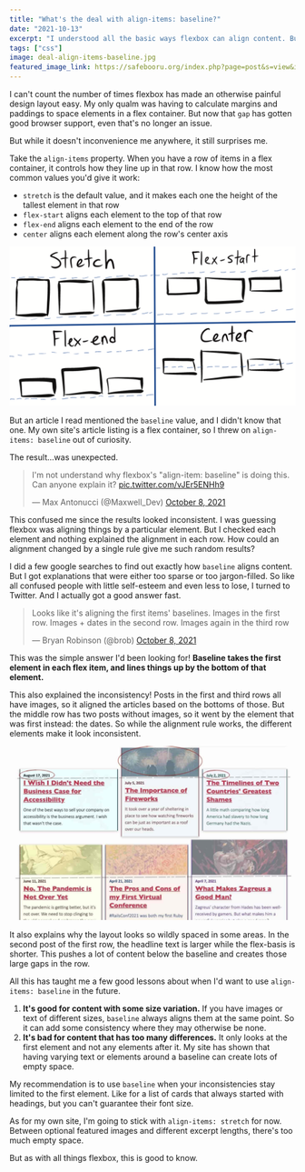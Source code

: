 ```yaml
---
title: "What's the deal with align-items: baseline?"
date: "2021-10-13"
excerpt: "I understood all the basic ways flexbox can align content. But I got thrown for a loop with aligning along the baseline."
tags: ["css"]
image: deal-align-items-baseline.jpg
featured_image_link: https://safebooru.org/index.php?page=post&s=view&id=3651800
---
```


I can't count the number of times flexbox has made an otherwise painful design layout easy. My only qualm was having to calculate margins and paddings to space elements in a flex container. But now that `gap` has gotten good browser support, even that's no longer an issue.

But while it doesn't inconvenience me anywhere, it still surprises me.

Take the `align-items` property. When you have a row of items in a flex container, it controls how they line up in that row. I know how the most common values you'd give it work:

- `stretch` is the default value, and it makes each one the height of the tallest element in that row
- `flex-start` aligns each element to the top of that row
- `flex-end` aligns each element to the end of the row
- `center` aligns each element along the row's center axis

![Some hand-drawn examples showing how the four basic values for align-items work.](/assets/images/posts/flex-align-baseline/flex-align-basics.png)

But an article I read mentioned the `baseline` value, and I didn't know that one. My own site's article listing is a flex container, so I threw on `align-items: baseline` out of curiosity.

The result...was unexpected.

<blockquote class="twitter-tweet"><p lang="en" dir="ltr">I&#39;m not understand why flexbox&#39;s &quot;align-item: baseline&quot; is doing this. Can anyone explain it? <a href="https://t.co/vJEr5ENHh9">pic.twitter.com/vJEr5ENHh9</a></p>&mdash; Max Antonucci (@Maxwell_Dev) <a href="https://twitter.com/Maxwell_Dev/status/1446503004912295939?ref_src=twsrc%5Etfw">October 8, 2021</a></blockquote>

This confused me since the results looked inconsistent. I was guessing flexbox was aligning things by a particular element. But I checked each element and nothing explained the alignment in each row. How could an alignment changed by a single rule give me such random results?

I did a few google searches to find out exactly how `baseline` aligns content. But I got explanations that were either too sparse or too jargon-filled. So like all confused people with little self-esteem and even less to lose, I turned to Twitter. And I actually got a good answer fast.

<blockquote class="twitter-tweet" data-conversation="none"><p lang="en" dir="ltr">Looks like it&#39;s aligning the first items&#39; baselines. Images in the first row. Images + dates in the second row. Images again in the third row</p>&mdash; Bryan Robinson (@brob) <a href="https://twitter.com/brob/status/1446505854354739200?ref_src=twsrc%5Etfw">October 8, 2021</a></blockquote>

This was the simple answer I'd been looking for! **Baseline takes the first element in each flex item, and lines things up by the bottom of that element.**

This also explained the inconsistency! Posts in the first and third rows all have images, so it aligned the articles based on the bottoms of those. But the middle row has two posts without images, so it went by the element that was first instead: the dates. So while the alignment rule works, the different elements make it look inconsistent.

![My website's article listings with the baseline level elements emphasized to show where how the alignment works.](/assets/images/posts/flex-align-baseline/baseline-align-guideline.jpg)

It also explains why the layout looks so wildly spaced in some areas. In the second post of the first row, the headline text is larger while the flex-basis is shorter. This pushes a lot of content below the baseline and creates those large gaps in the row.

All this has taught me a few good lessons about when I'd want to use `align-items: baseline` in the future.

1. **It's good for content with some size variation.** If you have images or text of different sizes, `baseline` always aligns them at the same point. So it can add some consistency where they may otherwise be none.
2. **It's bad for content that has too many differences.** It only looks at the first element and not any elements after it. My site has shown that having varying text or elements around a baseline can create lots of empty space.

My recommendation is to use `baseline` when your inconsistencies stay limited to the first element. Like for a list of cards that always started with headings, but you can't guarantee their font size.

As for my own site, I'm going to stick with `align-items: stretch` for now. Between optional featured images and different excerpt lengths, there's too much empty space.

But as with all things flexbox, this is good to know.
